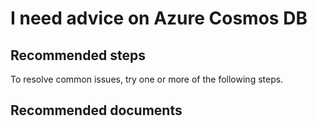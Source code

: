 <properties
    pageTitle="I need advice on Azure Cosmos DB"
    description="I need advice on Azure Cosmos DB"
    service="microsoft.cosmosdb"
    resource="clusters"
    authors="arramac"
    displayOrder="1"
    selfHelpType="resource"
    supportTopicIds="32598338"
    resourceTags=""
    productPesIds="15585"
    cloudEnvironments="public"
/>

# I need advice on Azure Cosmos DB

## **Recommended steps**
 To resolve common issues, try one or more of the following steps.


## **Recommended documents**
